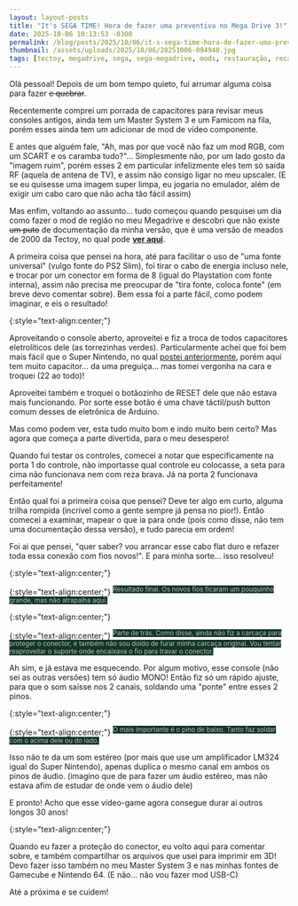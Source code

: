 ```yaml
---
layout: layout-posts
title: "It's SEGA TIME! Hora de fazer uma preventiva no Mega Drive 3!"
date: 2025-10-06 10:13:53 -0300
permalink: /blog/posts/2025/10/06/it-s-sega-time-hora-de-fazer-uma-preventiva-no-mega-drive-3
thumbnail: /assets/uploads/2025/10/06/20251006-094940.jpg
tags: [tectoy, megadrive, sega, sega-megadrive, mods, restauração, recap, manutenção, eletrônica, console, videogame, som-estéreo, audio, retro, retro-gaming, conserto, tutorial, projetos, modding]
---
```


Olá pessoal! Depois de um bom tempo quieto, fui arrumar alguma coisa para fazer ~~e quebrar~~.

Recentemente comprei um porrada de capacitores para revisar meus consoles antigos, ainda tem um Master System 3 e um Famicom na fila, porém esses ainda tem um adicionar de mod de vídeo componente.

E antes que alguém fale, "Ah, mas por que você não faz um mod RGB, com um SCART e os caramba tudo?"... Simplesmente não, por um lado gosto da "imagem ruim", porém esses 2 em particular infelizmente eles tem só saída RF (aquela de antena de TV), e assim não consigo ligar no meu upscaler. (E se eu quisesse uma imagem super limpa, eu jogaria no emulador, além de exigir um cabo caro que não acha tão fácil assim)

Mas enfim, voltando ao assunto... tudo começou quando pesquisei um dia como fazer o mod de região no meu Megadrive e descobri que não existe ~~um puto~~ de documentação da minha versão, que é uma versão de meados de 2000 da Tectoy, no qual pode [**ver aqui**](https://github.com/zenaror/Anotacoes-Consoles-Retro/tree/main/Sega/Mega%20Drive%20III).

A primeira coisa que pensei na hora, até para facilitar o uso de "uma fonte universal" (vulgo fonte do PS2 Slim), foi tirar o cabo de energia incluso nele, e trocar por um conector em forma de 8 (igual do Playstation com fonte interna), assim não precisa me preocupar de "tira fonte, coloca fonte" (em breve devo comentar sobre). Bem essa foi a parte fácil, como podem imaginar, e eis o resultado!

{:style="text-align:center;"}
<a href="20251006-092808.jpg" target="_blank"><img src="20251006-092808-thumb.jpg" alt=""></a>

Aproveitando o console aberto, aproveitei e fiz a troca de todos capacitores eletrolíticos dele (as torrezinhas verdes). Particularmente achei que foi bem mais fácil que o Super Nintendo, no qual [postei anteriormente](https://zenaror.github.io/2025/08/22/manutencao-preventiva-no-snes-e-como-isso-quase-deu-errado), porém aqui tem muito capacitor... da uma preguiça... mas tomei vergonha na cara e troquei (22 ao todo)!

Aproveitei também e troquei o botãozinho de RESET dele que não estava mais funcionando. Por sorte esse botão é uma chave táctil/push button comum desses de eletrônica de Arduino.

Mas como podem ver, esta tudo muito bom e indo muito bem certo? Mas agora que começa a parte divertida, para o meu desespero!

Quando fui testar os controles, comecei a notar que especificamente na porta 1 do controle, não importasse qual controle eu colocasse, a seta para cima não funcionava nem com reza brava. Já na porta 2 funcionava perfeitamente!

Então qual foi a primeira coisa que pensei? Deve ter algo em curto, alguma trilha rompida (incrível como a gente sempre já pensa no pior!). Então comecei a examinar, mapear o que ia para onde (pois como disse, não tem uma documentação dessa versão), e tudo parecia em ordem!

Foi ai que pensei, "quer saber? vou arrancar esse cabo flat duro e refazer toda essa conexão com fios novos!". E para minha sorte... isso resolveu!

{:style="text-align:center;"}
<a href="20251006-094809.jpg" target="_blank"><img src="20251006-094809-thumb.jpg" alt=""></a>

{:style="text-align:center;"}
<sup><font style="background-color: #123524;" color="#C0C0C0">Resultado final. Os novos fios ficaram um pouquinho grande, mas não atrapalha aqui.</font></sup>

{:style="text-align:center;"}
<a href="20251006-094933.jpg" target="_blank"><img src="20251006-094933-thumb.jpg" alt=""></a>

{:style="text-align:center;"}
<sup><font style="background-color: #123524;" color="#C0C0C0">Parte de trás. Como disse, ainda não fiz a carcaça para proteger o conector, e também não sou doido de furar minha carcaça original. Vou tentar reaproveitar o suporte onde encaixava o fio para travar o conector.</font></sup>

Ah sim, e já estava me esquecendo. Por algum motivo, esse console (não sei as outras versões) tem só áudio MONO!
Então fiz só um rápido ajuste, para que o som saísse nos 2 canais, soldando uma "ponte" entre esses 2 pinos.

{:style="text-align:center;"}
<a href="ce7e5027-c1da-4732-8bfa-745a6c66361d.jpg" target="_blank"><img src="ce7e5027-c1da-4732-8bfa-745a6c66361d-thumb.jpg" alt=""></a>

{:style="text-align:center;"}
<sup><font style="background-color: #123524;" color="#C0C0C0">O mais importante é o pino de baixo. Tanto faz soldar com o acima dele ou do lado.</font></sup>

Isso não te da um som estéreo (por mais que use um amplificador LM324 igual do Super Nintendo), apenas duplica o mesmo canal em ambos os pinos de áudio. (imagino que de para fazer um áudio estéreo, mas não estava afim de estudar de onde vem o áudio dele)

E pronto! Acho que esse vídeo-game agora consegue durar ai outros longos 30 anos!

{:style="text-align:center;"}
<a href="20251006-094940.jpg" target="_blank"><img src="20251006-094940-thumb.jpg" alt=""></a>

Quando eu fazer a proteção do conector, eu volto aqui para comentar sobre, e também compartilhar os arquivos que usei para imprimir em 3D! Devo fazer isso também no meu Master System 3 e nas minhas fontes de Gamecube e Nintendo 64. (E não... não vou fazer mod USB-C)

Até a próxima e se cuidem!
